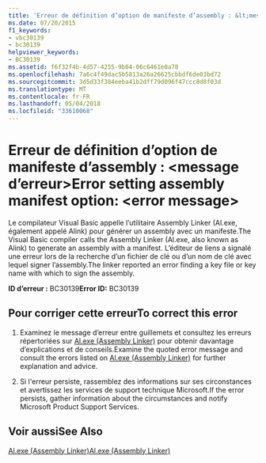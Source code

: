 ```yaml
---
title: 'Erreur de définition d’option de manifeste d’assembly : &lt;message d’erreur&gt;'
ms.date: 07/20/2015
f1_keywords:
- vbc30139
- bc30139
helpviewer_keywords:
- BC30139
ms.assetid: f6f32f4b-4d57-4255-9b04-06c6461e0a78
ms.openlocfilehash: 7a6c4f49dac5b5813a26a26625cbbdf6de03bd72
ms.sourcegitcommit: 3d5d33f384eeba41b2dff79d096f47ccc8d8f03d
ms.translationtype: MT
ms.contentlocale: fr-FR
ms.lasthandoff: 05/04/2018
ms.locfileid: "33610068"
---
```

# <a name="error-setting-assembly-manifest-option-lterror-messagegt"></a><span data-ttu-id="ceed5-102">Erreur de définition d’option de manifeste d’assembly : &lt;message d’erreur&gt;</span><span class="sxs-lookup"><span data-stu-id="ceed5-102">Error setting assembly manifest option: &lt;error message&gt;</span></span>
<span data-ttu-id="ceed5-103">Le compilateur Visual Basic appelle l’utilitaire Assembly Linker (Al.exe, également appelé Alink) pour générer un assembly avec un manifeste.</span><span class="sxs-lookup"><span data-stu-id="ceed5-103">The Visual Basic compiler calls the Assembly Linker (Al.exe, also known as Alink) to generate an assembly with a manifest.</span></span> <span data-ttu-id="ceed5-104">L’éditeur de liens a signalé une erreur lors de la recherche d’un fichier de clé ou d’un nom de clé avec lequel signer l’assembly.</span><span class="sxs-lookup"><span data-stu-id="ceed5-104">The linker reported an error finding a key file or key name with which to sign the assembly.</span></span>  
  
 <span data-ttu-id="ceed5-105">**ID d’erreur :** BC30139</span><span class="sxs-lookup"><span data-stu-id="ceed5-105">**Error ID:** BC30139</span></span>  
  
## <a name="to-correct-this-error"></a><span data-ttu-id="ceed5-106">Pour corriger cette erreur</span><span class="sxs-lookup"><span data-stu-id="ceed5-106">To correct this error</span></span>  
  
1.  <span data-ttu-id="ceed5-107">Examinez le message d’erreur entre guillemets et consultez les erreurs répertoriées sur [Al.exe (Assembly Linker)](../../framework/tools/al-exe-assembly-linker.md) pour obtenir davantage d’explications et de conseils.</span><span class="sxs-lookup"><span data-stu-id="ceed5-107">Examine the quoted error message and consult the errors listed on [Al.exe (Assembly Linker)](../../framework/tools/al-exe-assembly-linker.md) for further explanation and advice.</span></span>  
  
2.  <span data-ttu-id="ceed5-108">Si l'erreur persiste, rassemblez des informations sur ses circonstances et avertissez les services de support technique Microsoft.</span><span class="sxs-lookup"><span data-stu-id="ceed5-108">If the error persists, gather information about the circumstances and notify Microsoft Product Support Services.</span></span>  
  
## <a name="see-also"></a><span data-ttu-id="ceed5-109">Voir aussi</span><span class="sxs-lookup"><span data-stu-id="ceed5-109">See Also</span></span>  
  [<span data-ttu-id="ceed5-110">Al.exe (Assembly Linker)</span><span class="sxs-lookup"><span data-stu-id="ceed5-110">Al.exe (Assembly Linker)</span></span>](../../framework/tools/al-exe-assembly-linker.md)   
   

